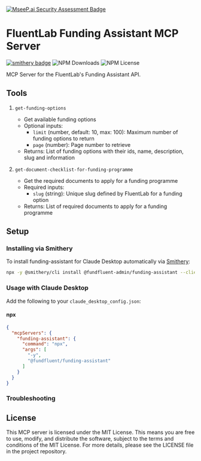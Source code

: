 [![MseeP.ai Security Assessment Badge](https://mseep.net/pr/fundfluent-admin-funding-assistant-badge.png)](https://mseep.ai/app/fundfluent-admin-funding-assistant)

# FluentLab Funding Assistant MCP Server

[![smithery badge](https://smithery.ai/badge/@fundfluent-admin/funding-assistant)](https://smithery.ai/server/@fundfluent-admin/funding-assistant)
![NPM Downloads](https://img.shields.io/npm/dw/@fundfluent/funding-assistant)
![NPM License](https://img.shields.io/npm/l/@fundfluent/funding-assistant)

MCP Server for the FluentLab's Funding Assistant API.

## Tools

1. `get-funding-options`
    - Get available funding options
    - Optional inputs:
        - `limit` (number, default: 10, max: 100): Maximum number of funding options to return
        - `page` (number): Page number to retrieve
    - Returns: List of funding options with their ids, name, description, slug and information

2. `get-document-checklist-for-funding-programme`
    - Get the required documents to apply for a funding programme
    - Required inputs:
        - `slug` (string): Unique slug defined by FluentLab for a funding option
    - Returns: List of required documents to apply for a funding programme

## Setup

### Installing via Smithery

To install funding-assistant for Claude Desktop automatically via [Smithery](https://smithery.ai/server/@fundfluent-admin/funding-assistant):

```bash
npx -y @smithery/cli install @fundfluent-admin/funding-assistant --client claude
```

### Usage with Claude Desktop

Add the following to your `claude_desktop_config.json`:

#### npx

```json
{
  "mcpServers": {
    "funding-assistant": {
      "command": "npx",
      "args": [
        "-y",
        "@fundfluent/funding-assistant"
      ]
    }
  }
}
```

### Troubleshooting

## License

This MCP server is licensed under the MIT License. This means you are free to use, modify, and distribute the software, subject to the terms and conditions of the MIT License. For more details, please see the LICENSE file in the project repository.
